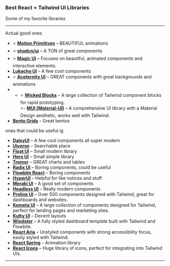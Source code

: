 ### Best React + Tailwind UI Libraries

Some of my favorite libraries

---

Actual good ones
- ⭐ [**Motion Primitives**](https://motion-primitives.com/) – BEAUTIFUL animations
- ⭐ [**shadcn/ui**](https://ui.shadcn.com/) – A TON of great components 
- ⭐ [**Magic UI**](https://magicui.design/) – Focuses on beautiful, animated components and interactive elements.  
- [**Lukacho UI**](https://ui.lukacho.com/) – A few cool components
- ⭐ [**Aceternity UI**](https://ui.aceternity.com/) – GREAT components with great backgrounds and animations
- - ⭐ [**Wicked Blocks**](https://www.wickedblocks.dev/) – A large collection of Tailwind component blocks for rapid prototyping.  
⭐- [**MUI (Material-UI)**](https://mui.com/material-ui) – A comprehensive UI library with a Material Design aesthetic, works well with Tailwind.
- [**Bento Grids**](https://www.bentotailwind.com/) - Great bentos

ones that could be useful ig

- [**DaisyUI**](https://daisyui.com/) – A few cool components all super modern
- [**Uiverse**](https://uiverse.io/) – Searchable place
- [**Float UI**](https://floatui.com/) – Small modern library
- [**Hero UI**](https://www.heroui.com/) – Small simple library
- [**Tremor**](https://tremor.so/) – GREAT charts and tables
- [**Radix UI**](https://www.radix-ui.com/) – Boring components, could be useful
- [**Flowbite React**](https://flowbite-react.com/) – Boring components
- [**HyperUI**](https://www.hyperui.dev/) – Helpful for like notices and stuff
- [**Meraki UI**](https://merakiui.com/) – A good set of components
- [**Headless UI**](https://headlessui.com/) – Really modern components
- [**Preline UI**](https://preline.co/) – Over 500 components designed with Tailwind, great for dashboards and websites.  
- [**Kometa UI**](https://kitwind.io/products/kometa) – A large collection of components designed for Tailwind, perfect for landing pages and marketing sites.  
- [**Kutty UI**](https://kutty.netlify.app/) – Decent layouts
- [**Windster**](https://windster.dev/) – A fully styled dashboard template built with Tailwind and Flowbite.  
- [**React Aria**](https://react-spectrum.adobe.com/react-aria/) – Unstyled components with strong accessibility focus, easily styled with Tailwind.  
- [**React Spring**](https://react-spring.dev/) – Animation library
- [**React Icons**](https://react-icons.github.io/react-icons/) – Huge library of icons, perfect for integrating into Tailwind UIs.  

---
